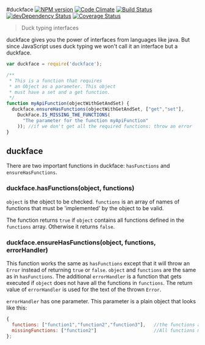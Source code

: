 #duckface
[![NPM version](https://badge.fury.io/js/duckface.svg)](http://badge.fury.io/js/duckface)
[![Code Climate](https://codeclimate.com/github/tillarnold/duckface/badges/gpa.svg)](https://codeclimate.com/github/tillarnold/duckface)
[![Build Status](https://travis-ci.org/tillarnold/duckface.svg?branch=master)](https://travis-ci.org/tillarnold/duckface)
[![devDependency Status](https://david-dm.org/tillarnold/duckface/dev-status.svg)](https://david-dm.org/tillarnold/duckface#info=devDependencies)
[![Coverage Status](https://coveralls.io/repos/tillarnold/duckface/badge.png?branch=master)](https://coveralls.io/r/tillarnold/duckface?branch=master)

> Duck typing interfaces

duckface gives you the power of interfaces from languages like java.
But since JavaScript uses duck typing we won't call it an interface
but a duckface.

```js
var duckface = require('duckface');

/**
 * This is a function that requires
 * an Object as a parameter. This object
 * must have a set and a get function.
 */
function myApiFunction(objectWithGetAndSet) {
  duckface.ensureHasFunctions(objectWithGetAndSet, ["get","set"],
    DuckFace.IS_MISSING_THE_FUNCTIONS(
      "The parameter for the function myApiFunction"
    )); //if we don't get all the required functions: throw an error
}
```

## duckface

There are two important functions in duckface:
`hasFunctions` and `ensureHasFunctions`.

### duckface.hasFunctions(object, functions)

`object` is the object to be checked.
`functions` is an array of names of functions that
must be 'implemented' by the object to be valid.

The function returns `true` if `object` contains all
functions defined in the `functions` array.
Otherwise it returns `false`.

### duckface.ensureHasFunctions(object, functions, errorHandler)
 
This function works the same as `hasFunctions`
except that it will throw an `Error` instead of returning
`true` or `false`. `object` and `functions` are the same
as in `hasFunctions`. The additional `errorHandler` 
is a function that gets executed if `object`
does not have all the functions in `functions`.
The return value of `errorHandler` is used for the text 
of the thrown `Error`.

`errorHandler` has one parameter. This parameter is a plain object
that looks like this:

```js
{
  functions: ["function1","function2","function3"],   //the functions array passed to ensureHasFunctions
  missingFunctions: ["function2"]                     //All functions missing in the given object
};
```
